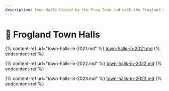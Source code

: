 ```yaml
---
description: Town Halls hosted by the Frog Team and with the Frogland community.
---
```


# 🐸 Frogland Town Halls

{% content-ref url="town-halls-in-2021.md" %}
[town-halls-in-2021.md](town-halls-in-2021.md)
{% endcontent-ref %}

{% content-ref url="town-halls-in-2022.md" %}
[town-halls-in-2022.md](town-halls-in-2022.md)
{% endcontent-ref %}

{% content-ref url="town-halls-in-2023.md" %}
[town-halls-in-2023.md](town-halls-in-2023.md)
{% endcontent-ref %}
